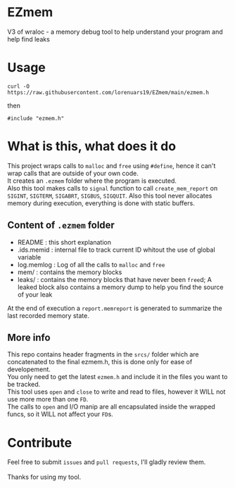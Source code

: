 # EZmem
V3 of wraloc - a memory debug tool to help understand your program and help find leaks

# Usage
```
curl -O https://raw.githubusercontent.com/lorenuars19/EZmem/main/ezmem.h
```
then
```
#include "ezmem.h"
```

# What is this, what does it do
This project wraps calls to `malloc` and `free` using `#define`, hence it can't wrap calls that are outside of your own code.<br>
It creates an `.ezmem` folder where the program is executed.<br>
Also this tool makes calls to `signal` function to call `create_mem_report` on `SIGINT`, `SIGTERM`, `SIGABRT`, `SIGBUS`, `SIGQUIT`.
Also this tool never allocates memory during execution, everything is done with static buffers.<br>

## Content of `.ezmem` folder
- README : this short explanation
- .ids.memid : internal file to track current ID whitout the use of global variable
- log.memlog : Log of all the calls to `malloc` and `free`
- mem/ : contains the memory blocks
- leaks/ : contains the memory blocks that have never been `free`d; A leaked block also contains a memory dump to help you find the source of your leak

At the end of execution a `report.memreport` is generated to summarize the last recorded memory state.

## More info
This repo contains header fragments in the `srcs/` folder which are concatenated to the final ezmem.h, this is done only for ease of developement.<br>
You only need to get the latest `ezmem.h` and include it in the files you want to be tracked.<br>
This tool uses `open` and `close` to write and read to files, however it WILL not use more more than one `FD`.<br>
The calls to `open` and I/O manip are all encapsulated inside the wrapped funcs, so it WILL not affect your `FD`s.<br>

# Contribute
Feel free to submit `issues` and `pull requests`, I'll gladly review them.<br>
<br>
Thanks for using my tool.
